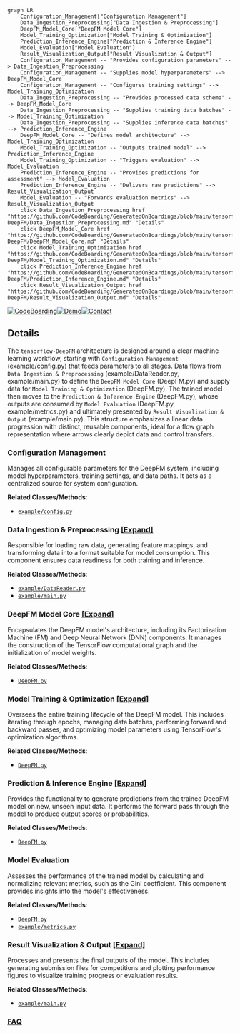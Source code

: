 ```mermaid
graph LR
    Configuration_Management["Configuration Management"]
    Data_Ingestion_Preprocessing["Data Ingestion & Preprocessing"]
    DeepFM_Model_Core["DeepFM Model Core"]
    Model_Training_Optimization["Model Training & Optimization"]
    Prediction_Inference_Engine["Prediction & Inference Engine"]
    Model_Evaluation["Model Evaluation"]
    Result_Visualization_Output["Result Visualization & Output"]
    Configuration_Management -- "Provides configuration parameters" --> Data_Ingestion_Preprocessing
    Configuration_Management -- "Supplies model hyperparameters" --> DeepFM_Model_Core
    Configuration_Management -- "Configures training settings" --> Model_Training_Optimization
    Data_Ingestion_Preprocessing -- "Provides processed data schema" --> DeepFM_Model_Core
    Data_Ingestion_Preprocessing -- "Supplies training data batches" --> Model_Training_Optimization
    Data_Ingestion_Preprocessing -- "Supplies inference data batches" --> Prediction_Inference_Engine
    DeepFM_Model_Core -- "Defines model architecture" --> Model_Training_Optimization
    Model_Training_Optimization -- "Outputs trained model" --> Prediction_Inference_Engine
    Model_Training_Optimization -- "Triggers evaluation" --> Model_Evaluation
    Prediction_Inference_Engine -- "Provides predictions for assessment" --> Model_Evaluation
    Prediction_Inference_Engine -- "Delivers raw predictions" --> Result_Visualization_Output
    Model_Evaluation -- "Forwards evaluation metrics" --> Result_Visualization_Output
    click Data_Ingestion_Preprocessing href "https://github.com/CodeBoarding/GeneratedOnBoardings/blob/main/tensorflow-DeepFM/Data_Ingestion_Preprocessing.md" "Details"
    click DeepFM_Model_Core href "https://github.com/CodeBoarding/GeneratedOnBoardings/blob/main/tensorflow-DeepFM/DeepFM_Model_Core.md" "Details"
    click Model_Training_Optimization href "https://github.com/CodeBoarding/GeneratedOnBoardings/blob/main/tensorflow-DeepFM/Model_Training_Optimization.md" "Details"
    click Prediction_Inference_Engine href "https://github.com/CodeBoarding/GeneratedOnBoardings/blob/main/tensorflow-DeepFM/Prediction_Inference_Engine.md" "Details"
    click Result_Visualization_Output href "https://github.com/CodeBoarding/GeneratedOnBoardings/blob/main/tensorflow-DeepFM/Result_Visualization_Output.md" "Details"
```

[![CodeBoarding](https://img.shields.io/badge/Generated%20by-CodeBoarding-9cf?style=flat-square)](https://github.com/CodeBoarding/GeneratedOnBoardings)[![Demo](https://img.shields.io/badge/Try%20our-Demo-blue?style=flat-square)](https://www.codeboarding.org/demo)[![Contact](https://img.shields.io/badge/Contact%20us%20-%20contact@codeboarding.org-lightgrey?style=flat-square)](mailto:contact@codeboarding.org)

## Details

The `tensorflow-DeepFM` architecture is designed around a clear machine learning workflow, starting with `Configuration Management` (example/config.py) that feeds parameters to all stages. Data flows from `Data Ingestion & Preprocessing` (example/DataReader.py, example/main.py) to define the `DeepFM Model Core` (DeepFM.py) and supply data for `Model Training & Optimization` (DeepFM.py). The trained model then moves to the `Prediction & Inference Engine` (DeepFM.py), whose outputs are consumed by `Model Evaluation` (DeepFM.py, example/metrics.py) and ultimately presented by `Result Visualization & Output` (example/main.py). This structure emphasizes a linear data progression with distinct, reusable components, ideal for a flow graph representation where arrows clearly depict data and control transfers.

### Configuration Management
Manages all configurable parameters for the DeepFM system, including model hyperparameters, training settings, and data paths. It acts as a centralized source for system configuration.


**Related Classes/Methods**:

- <a href="https://github.com/ChenglongChen/tensorflow-DeepFM/blob/master/example/config.py" target="_blank" rel="noopener noreferrer">`example/config.py`</a>


### Data Ingestion & Preprocessing [[Expand]](./Data_Ingestion_Preprocessing.md)
Responsible for loading raw data, generating feature mappings, and transforming data into a format suitable for model consumption. This component ensures data readiness for both training and inference.


**Related Classes/Methods**:

- <a href="https://github.com/ChenglongChen/tensorflow-DeepFM/blob/master/example/DataReader.py" target="_blank" rel="noopener noreferrer">`example/DataReader.py`</a>
- <a href="https://github.com/ChenglongChen/tensorflow-DeepFM/blob/master/example/main.py" target="_blank" rel="noopener noreferrer">`example/main.py`</a>


### DeepFM Model Core [[Expand]](./DeepFM_Model_Core.md)
Encapsulates the DeepFM model's architecture, including its Factorization Machine (FM) and Deep Neural Network (DNN) components. It manages the construction of the TensorFlow computational graph and the initialization of model weights.


**Related Classes/Methods**:

- <a href="https://github.com/ChenglongChen/tensorflow-DeepFM/blob/master/DeepFM.py" target="_blank" rel="noopener noreferrer">`DeepFM.py`</a>


### Model Training & Optimization [[Expand]](./Model_Training_Optimization.md)
Oversees the entire training lifecycle of the DeepFM model. This includes iterating through epochs, managing data batches, performing forward and backward passes, and optimizing model parameters using TensorFlow's optimization algorithms.


**Related Classes/Methods**:

- <a href="https://github.com/ChenglongChen/tensorflow-DeepFM/blob/master/DeepFM.py" target="_blank" rel="noopener noreferrer">`DeepFM.py`</a>


### Prediction & Inference Engine [[Expand]](./Prediction_Inference_Engine.md)
Provides the functionality to generate predictions from the trained DeepFM model on new, unseen input data. It performs the forward pass through the model to produce output scores or probabilities.


**Related Classes/Methods**:

- <a href="https://github.com/ChenglongChen/tensorflow-DeepFM/blob/master/DeepFM.py" target="_blank" rel="noopener noreferrer">`DeepFM.py`</a>


### Model Evaluation
Assesses the performance of the trained model by calculating and normalizing relevant metrics, such as the Gini coefficient. This component provides insights into the model's effectiveness.


**Related Classes/Methods**:

- <a href="https://github.com/ChenglongChen/tensorflow-DeepFM/blob/master/DeepFM.py" target="_blank" rel="noopener noreferrer">`DeepFM.py`</a>
- <a href="https://github.com/ChenglongChen/tensorflow-DeepFM/blob/master/example/metrics.py" target="_blank" rel="noopener noreferrer">`example/metrics.py`</a>


### Result Visualization & Output [[Expand]](./Result_Visualization_Output.md)
Processes and presents the final outputs of the model. This includes generating submission files for competitions and plotting performance figures to visualize training progress or evaluation results.


**Related Classes/Methods**:

- <a href="https://github.com/ChenglongChen/tensorflow-DeepFM/blob/master/example/main.py" target="_blank" rel="noopener noreferrer">`example/main.py`</a>




### [FAQ](https://github.com/CodeBoarding/GeneratedOnBoardings/tree/main?tab=readme-ov-file#faq)